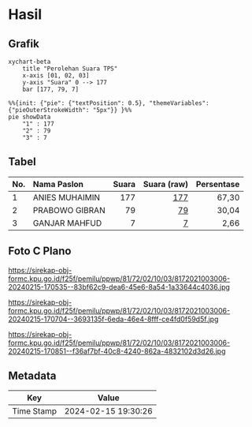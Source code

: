 # Hasil

## Grafik

```mermaid
xychart-beta
    title "Perolehan Suara TPS"
    x-axis [01, 02, 03]
    y-axis "Suara" 0 --> 177
    bar [177, 79, 7]
```

```mermaid
%%{init: {"pie": {"textPosition": 0.5}, "themeVariables": {"pieOuterStrokeWidth": "5px"}} }%%
pie showData
    "1" : 177
    "2" : 79
    "3" : 7
```

## Tabel

| No. | Nama Paslon    | Suara | Suara (raw) | Persentase |
|:--- |:-------------- | -----:| -----------:| ----------:|
| 1   | ANIES MUHAIMIN | 177   | [177][p-1]  | 67,30      |
| 2   | PRABOWO GIBRAN | 79    | [79][p-2]   | 30,04      |
| 3   | GANJAR MAHFUD  | 7     | [7][p-3]    | 2,66       |


[p-1]: https://github.com/gigit-pemilu/pemilu-2024-81-maluku/blob/main/pilpres/hitung-suara/sub/81-maluku/sub/72-kota-tual/sub/02-pulau-dullah-selatan/sub/1003-ketsoblak/sub/006-tps/sub/paslon-1.txt
[p-2]: https://github.com/gigit-pemilu/pemilu-2024-81-maluku/blob/main/pilpres/hitung-suara/sub/81-maluku/sub/72-kota-tual/sub/02-pulau-dullah-selatan/sub/1003-ketsoblak/sub/006-tps/sub/paslon-2.txt
[p-3]: https://github.com/gigit-pemilu/pemilu-2024-81-maluku/blob/main/pilpres/hitung-suara/sub/81-maluku/sub/72-kota-tual/sub/02-pulau-dullah-selatan/sub/1003-ketsoblak/sub/006-tps/sub/paslon-3.txt

## Foto C Plano

https://sirekap-obj-formc.kpu.go.id/f25f/pemilu/ppwp/81/72/02/10/03/8172021003006-20240215-170535--83bf62c9-dea6-45e6-8a54-1a33644c4036.jpg

https://sirekap-obj-formc.kpu.go.id/f25f/pemilu/ppwp/81/72/02/10/03/8172021003006-20240215-170704--3693135f-6eda-46e4-8fff-ce4fd0f59d5f.jpg

https://sirekap-obj-formc.kpu.go.id/f25f/pemilu/ppwp/81/72/02/10/03/8172021003006-20240215-170851--f36af7bf-40c8-4240-862a-4832102d3d26.jpg


## Metadata

| Key        | Value               |
| ---------- | ------------------- |
| Time Stamp | 2024-02-15 19:30:26 |



